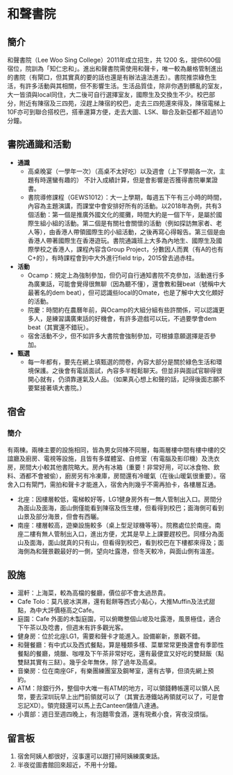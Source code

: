 # 和聲書院

## 簡介

和聲書院（Lee Woo Sing College）2011年成立招生，共 1200 名，提供600個宿位，院訓為「知仁忠和」。進出和聲書院需使用和聲卡，唯一較為嚴格管制進出的書院（有閘口，但其實真的要的話也還是有辦法違法進去）。書院推崇綠色生活，有許多活動與其相關，但不影響生活。生活品質佳，除非你遇到髒亂的室友，大一皆須與local同住，大二後可自行選擇室友，國際生及交換生不少。校巴部分，附近有陳宿及三四苑，沒趕上陳宿的校巴，走去三四苑還來得及，陳宿電梯上10F亦可到聯合搭校巴，搭車還算方便，走去大圖、LSK、聯合及新亞都不超過10分鐘。

## 書院通識和活動

* **通識**
  * 高桌晚宴（一學年一次）（高桌不太好吃）以及週會（上下學期各一次，主題有時還蠻有趣的） 不計入成績計算，但是會影響是否獲得書院畢業證書。
  * 書院導修課程（GEWS1012）：大一上學期，每週五下午有三小時的時間，內容為主題演講，而課堂中會安排好所有的活動。以2018年為例，共有3個活動：第一個是推廣外國文化的擺攤，時間大約是一個下午，是屬於國際生組小組的活動。第二個是有關社會關懷的活動（例如探訪無家者、老人等），由香港人帶領國際生的小組活動，之後再寫心得報告。第三個是由香港人帶著國際生在香港遊玩。書院通識班上大多為內地生、國際生及國際學校之香港人，課程內容含Group Project，分數因人而異（有A的也有C+的），有時課程會到中大外進行field trip，2015曾去過赤柱。
* **活動**
  * Ocamp：規定上為強制參加，但仍可自行通知書院不克參加，活動進行多為廣東話，可能會覺得很無聊（因為聽不懂），還會教和聲beat（號稱中大最著名的dem beat），但可認識些local的Omate，也是了解中大文化頗好的活動。
  * 院慶：時間約在農曆年前，與Ocamp的大組分組有些許關係，可以認識更多人，是練習講廣東話的好機會，有許多遊戲可以玩，不過要學會dem beat（其實還不錯玩）。
  * 宿舍活動不少，但不如許多大書院會強制參加，可根據意願選擇是否參加。
* **甄選**
  * 每一年都有，要先在網上填甄選的問卷，內容大部分是關於綠色生活和環境保護。之後會有電話面試，內容多半輕鬆聊天。但並非與面試官聊得很開心就有，仍須靠運氣及人品。（如果真心想上和聲的話，記得後面志願不要緊接著填大書院。）

## 宿舍

### 簡介

有兩棟。兩棟主要的設施相同，皆為男女同棟不同層，每兩層樓中間有樓中樓的交誼廳及廚房、電視等設施，且皆有多媒體室、自修室（有電腦及影印機）及洗衣房，房間大小較其他書院略大。房內有冰箱（重要！非常好用，可以冰食物、飲料、酒都不會被偷），廚房另有冷凍庫，房間還有冷暖氣（在後山暖氣很重要）。宿舍入口有閘門，需拍和聲卡才能進入，宿舍內則幾乎不需再拍卡，各樓層互通。

* 北座：因樓層較低，電梯較好等，LG1健身房外有一無人管制出入口。房間分為面山及面海，面山側僅能看到陳宿及恆生樓，但看得到校巴；面海側可看到山景及部分海景，但會有西曬。
* 南座：樓層較高，遊樂設施較多（桌上型足球機等等）。院務處位於南座。南座二樓有無人管制出入口，進出方便，尤其是早上上課要趕校巴。同樣分為面山及面海，面山就真的只有山，但看得到校巴，看到校巴在下樓都來得及；面海側為和聲景觀最好的一側，望向吐露港，但冬天較冷，與面山側有溫差。

## 設施

* 滬軒：上海菜，較為高檔的餐廳，價位卻不會太過昂貴。
* Cafe Tolo：莫凡彼冰淇淋，還有鬆餅等西式小點心，大推Muffin及法式甜點，為中大評價極高之Cafe。
* 庭園：Cafe 外面的木製庭園，可以俯瞰整個山坡及吐露港，風景極佳，適合下午茶以及唸書，但週末有許多觀光客。
* 健身房：位於北座LG1，需要和聲卡才能進入。設備嶄新，景觀不錯。
* 和聲餐廳：有中式以及西式餐點，算是種類多樣、菜單常常更換還會有季節性餐點的餐廳，燒臘、咖哩及下午茶非常好吃，還有最便宜又好吃的雙餸飯（點雙餸其實有三餸）。幾乎全年無休，除了過年及高桌。
* 音樂房：位在南座GF，有樂團練團室及鋼琴室，還有古箏，但須先網上預約。
* ATM：除銀行外，整個中大唯一有ATM的地方，可以領錢轉帳還可以領人民幣，要去深圳玩早上出門前領就可以了（其實去港鐵站再領就可以了，可是會忘記XD）。領完錢還可以馬上去Canteen儲值八達通。
* 小賣部：週日至週四晚上，有泡麵零食酒，還有現煮小食，宵夜沒煩惱。

## 留言板

1. 宿舍阿姨人都很好，沒事還可以跟打掃阿姨練廣東話。
2. 半夜從圖書館回來超近，不用十分鐘。

